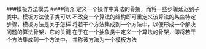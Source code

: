 ###模板方法模式
####简介
    定义一个操作中算法的骨架，而将一些步骤延迟到子类中。模板方法使子类可以
    不改变一个算法的结构即可重定义该算法的某些特定步骤，模板方法是关于怎样
    将若干个方法集成到一个方法中，以便形成一个解决问题的算法骨架，它的关键
    在于在一个抽象类中定义一个算法的骨架，即将若干个方法集成到一个方法中，
    并称该方法为一个模板方法